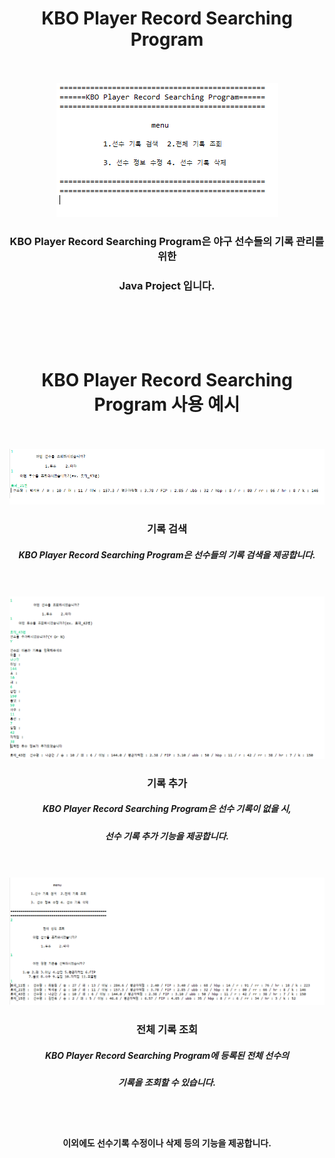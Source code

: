 <h1 align="center">KBO Player Record Searching Program</h1>
<br>
<br>
<div align="center">
<img src="image/recSearch.png"/>
</div>
  

<h3 align="center">KBO Player Record Searching Program은 야구 선수들의 기록 관리를 위한</h3> 

<h3 align="center">Java Project 입니다.</h3>
<br>
<br>
<br>
<br>


<h1 align="center">KBO Player Record Searching Program 사용 예시</h1>
<br>
<br>
<div align="center">
<img src="image/recSearch2.png"/>
</div>

<h3 align="center">기록 검색</h3>

<h5 align="center">KBO Player Record Searching Program은 선수들의 기록 검색을 제공합니다.</h5>

<br>
<br>
<div align="center">
<img src="image/recSearch3.png"/>
</div>

<h3 align="center">기록 추가</h3>

<h5 align="center">KBO Player Record Searching Program은 선수 기록이 없을 시,</h5>
<h5 align="center">선수 기록 추가 기능을 제공합니다.</h5>

<br>
<br>
<div align="center">
<img src="image/recSearch4.png"/>
</div>

<h3 align="center">전체 기록 조회</h3>

<h5 align="center">KBO Player Record Searching Program에 등록된 전체 선수의</h5>
<h5 align="center">기록을 조회할 수 있습니다.</h5>

<br>
<br>
<h4 align="center">이외에도 선수기록 수정이나 삭제 등의 기능을 제공합니다.</h4>
